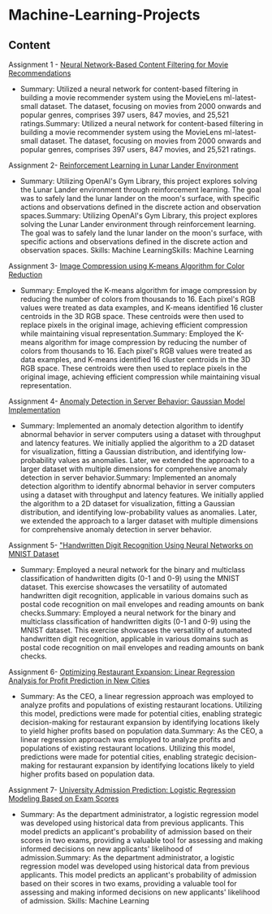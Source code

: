 # Machine-Learning-Projects
## Content 
Assignment 1  - [Neural Network-Based Content Filtering for Movie Recommendations]()
  - Summary: Utilized a neural network for content-based filtering in building a movie recommender system using the MovieLens ml-latest-small dataset. The dataset, focusing on movies from 2000 onwards and popular genres, comprises 397 users, 847 movies, and 25,521 ratings.Summary: Utilized a neural network for content-based filtering in building a movie recommender system using the MovieLens ml-latest-small dataset. The dataset, focusing on movies from 2000 onwards and popular genres, comprises 397 users, 847 movies, and 25,521 ratings.
    
Assignment 2- [Reinforcement Learning in Lunar Lander Environment]()
  - Summary: Utilizing OpenAI's Gym Library, this project explores solving the Lunar Lander environment through reinforcement learning. The goal was to safely land the lunar lander on the moon's surface, with specific actions and observations defined in the discrete action and observation spaces.Summary: Utilizing OpenAI's Gym Library, this project explores solving the Lunar Lander environment through reinforcement learning. The goal was to safely land the lunar lander on the moon's surface, with specific actions and observations defined in the discrete action and observation spaces.
Skills: Machine LearningSkills: Machine Learning

Assignment 3- [Image Compression using K-means Algorithm for Color Reduction]()
  - Summary: Employed the K-means algorithm for image compression by reducing the number of colors from thousands to 16. Each pixel's RGB values were treated as data examples, and K-means identified 16 cluster centroids in the 3D RGB space. These centroids were then used to replace pixels in the original image, achieving efficient compression while maintaining visual representation.Summary: Employed the K-means algorithm for image compression by reducing the number of colors from thousands to 16. Each pixel's RGB values were treated as data examples, and K-means identified 16 cluster centroids in the 3D RGB space. These centroids were then used to replace pixels in the original image, achieving efficient compression while maintaining visual representation.

Assignment 4- [Anomaly Detection in Server Behavior: Gaussian Model Implementation]()
  - Summary: Implemented an anomaly detection algorithm to identify abnormal behavior in server computers using a dataset with throughput and latency features. We initially applied the algorithm to a 2D dataset for visualization, fitting a Gaussian distribution, and identifying low-probability values as anomalies. Later, we extended the approach to a larger dataset with multiple dimensions for comprehensive anomaly detection in server behavior.Summary: Implemented an anomaly detection algorithm to identify abnormal behavior in server computers using a dataset with throughput and latency features. We initially applied the algorithm to a 2D dataset for visualization, fitting a Gaussian distribution, and identifying low-probability values as anomalies. Later, we extended the approach to a larger dataset with multiple dimensions for comprehensive anomaly detection in server behavior.

Assignment 5- ["Handwritten Digit Recognition Using Neural Networks on MNIST Dataset]()
- Summary: Employed a neural network for the binary and multiclass classification of handwritten digits (0-1 and 0-9) using the MNIST dataset. This exercise showcases the versatility of automated handwritten digit recognition, applicable in various domains such as postal code recognition on mail envelopes and reading amounts on bank checks.Summary: Employed a neural network for the binary and multiclass classification of handwritten digits (0-1 and 0-9) using the MNIST dataset. This exercise showcases the versatility of automated handwritten digit recognition, applicable in various domains such as postal code recognition on mail envelopes and reading amounts on bank checks.

Assignment 6- [Optimizing Restaurant Expansion: Linear Regression Analysis for Profit Prediction in New Cities]()
  - Summary: As the CEO, a linear regression approach was employed to analyze profits and populations of existing restaurant locations. Utilizing this model, predictions were made for potential cities, enabling strategic decision-making for restaurant expansion by identifying locations likely to yield higher profits based on population data.Summary: As the CEO, a linear regression approach was employed to analyze profits and populations of existing restaurant locations. Utilizing this model, predictions were made for potential cities, enabling strategic decision-making for restaurant expansion by identifying locations likely to yield higher profits based on population data.

Assignment 7- [University Admission Prediction: Logistic Regression Modeling Based on Exam Scores]()
  - Summary: As the department administrator, a logistic regression model was developed using historical data from previous applicants. This model predicts an applicant's probability of admission based on their scores in two exams, providing a valuable tool for assessing and making informed decisions on new applicants' likelihood of admission.Summary: As the department administrator, a logistic regression model was developed using historical data from previous applicants. This model predicts an applicant's probability of admission based on their scores in two exams, providing a valuable tool for assessing and making informed decisions on new applicants' likelihood of admission.
Skills: Machine Learning
